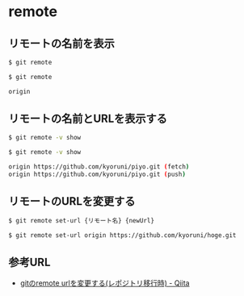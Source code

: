 # remote

## リモートの名前を表示

```bash
$ git remote
```

```bash
$ git remote

origin
```

## リモートの名前とURLを表示する

```bash
$ git remote -v show
```

```bash
$ git remote -v show

origin https://github.com/kyoruni/piyo.git (fetch)
origin https://github.com/kyoruni/piyo.git (push)
```

## リモートのURLを変更する

```bash
$ git remote set-url {リモート名} {newUrl}
```

```bash
$ git remote set-url origin https://github.com/kyoruni/hoge.git
```

## 参考URL

- [gitのremote urlを変更する(レポジトリ移行時) - Qiita](https://qiita.com/minoringo/items/917e325892733e0d606e)
